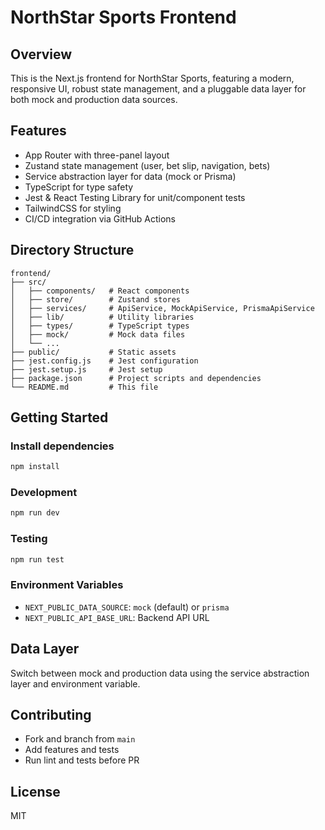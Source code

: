 # NorthStar Sports Frontend

## Overview
This is the Next.js frontend for NorthStar Sports, featuring a modern, responsive UI, robust state management, and a pluggable data layer for both mock and production data sources.

## Features
- App Router with three-panel layout
- Zustand state management (user, bet slip, navigation, bets)
- Service abstraction layer for data (mock or Prisma)
- TypeScript for type safety
- Jest & React Testing Library for unit/component tests
- TailwindCSS for styling
- CI/CD integration via GitHub Actions

## Directory Structure
```
frontend/
├── src/
│   ├── components/   # React components
│   ├── store/        # Zustand stores
│   ├── services/     # ApiService, MockApiService, PrismaApiService
│   ├── lib/          # Utility libraries
│   ├── types/        # TypeScript types
│   ├── mock/         # Mock data files
│   └── ...
├── public/           # Static assets
├── jest.config.js    # Jest configuration
├── jest.setup.js     # Jest setup
├── package.json      # Project scripts and dependencies
└── README.md         # This file
```

## Getting Started
### Install dependencies
```sh
npm install
```

### Development
```sh
npm run dev
```

### Testing
```sh
npm run test
```

### Environment Variables
- `NEXT_PUBLIC_DATA_SOURCE`: `mock` (default) or `prisma`
- `NEXT_PUBLIC_API_BASE_URL`: Backend API URL

## Data Layer
Switch between mock and production data using the service abstraction layer and environment variable.

## Contributing
- Fork and branch from `main`
- Add features and tests
- Run lint and tests before PR

## License
MIT
